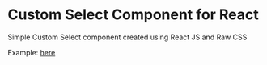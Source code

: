 # Custom Select Component for React

Simple Custom Select component created using React JS and Raw CSS

Example: [here](https://modasser.is-a.dev/react-custom-select/)
